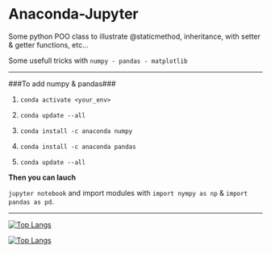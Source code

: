 # Anaconda-Jupyter

Some python POO class to illustrate @staticmethod, inheritance, with setter & getter functions, etc...

Some usefull tricks with `numpy - pandas - matplotlib`

---

###To add numpy & pandas###

1. `conda activate <your_env>`

2. `conda update --all`

3. `conda install -c anaconda numpy`

4. `conda install -c anaconda pandas`

5. `conda update --all`

**Then you can lauch**

`jupyter notebook` and import modules with `import nympy as np` & `import pandas as pd`.

---

[![Top Langs](https://github-readme-stats.vercel.app/api/top-langs/?username=TLRKiliann&hide=python,C)](https://github.com/anuraghazra/github-readme-stats)


[![Top Langs](https://github-readme-stats.vercel.app/api/top-langs/?username=TLRKiliann&layout=compact&hide=python,C)](https://github.com/anuraghazra/github-readme-stats)

